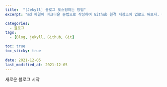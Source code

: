 ```yaml
---
title:  "[Jekyll] 블로그 포스팅하는 방법"
excerpt: "md 파일에 마크다운 문법으로 작성하여 Github 원격 저장소에 업로드 해보자. 에디터는 Visual Studio code 사용! 로컬 서버에서 확인도 해보자. "

categories:
  - 블로그
tags:
  - [Blog, jekyll, Github, Git]

toc: true
toc_sticky: true
 
date: 2021-12-05
last_modified_at: 2021-12-05
---
```


새로운 블로그 시작